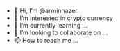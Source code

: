 - 👋 Hi, I’m @arminnazer
- 👀 I’m interested in crypto currency
- 🌱 I’m currently learning ...
- 💞️ I’m looking to collaborate on ...
- 📫 How to reach me ...

<!---
arminnazer/arminnazer is a ✨ special ✨ repository because its `README.md` (this file) appears on your GitHub profile.
You can click the Preview link to take a look at your changes.
--->
